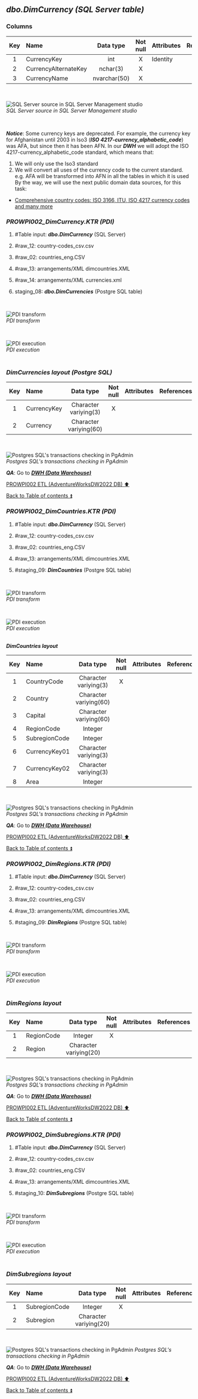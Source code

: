 ## **_dbo.DimCurrency (SQL Server table)_**  

### Columns  

| Key	| Name                     | Data type    | Not null | Attributes | References            | Description |
| :-: | :----------------------- | :----------: | :------: | :--------- | :-------------------- | :-----------|
| 1   | CurrencyKey              | int          | X        | Identity   |                       | PK          |
| 2   | CurrencyAlternateKey     | nchar(3)     | X        |            |                       |             |
| 3   | CurrencyName             | nvarchar(50) | X        |            |                       |             |

   <p><br></p>  

![SQL Server source in SQL Server Management studio](https://i.imgur.com/i77wbIq.png)  
_SQL Server source in SQL Server Management studio_  

   <p><br></p>  

**_Notice_**: Some currency keys are deprecated. For example, the currency key for Afghanistan until 2003 in Iso3 (**_ISO 4217-currency\_alphabetic\_code_**) was AFA, but since then it has been AFN. In our **_DWH_** we will adopt the ISO 4217-currency_alphabetic_code standard, which means that:
1. We will only use the Iso3 standard  
2. We will convert all uses of the currency code to the current standard. e.g. AFA will be transformed into AFN in all the tables in which it is used  
By the way, we will use the next public domain data sources, for this task: 
- [Comprehensive country codes: ISO 3166, ITU, ISO 4217 currency codes and many more](https://datahub.io/core/country-codes)  

### **_PROWPI002\_DimCurrency.KTR (PDI)_**   
1. #Table input: **_dbo.DimCurrency_** (SQL Server)  
2. #raw_12: country-codes_csv.csv  
3. #raw_02: countries_eng.CSV  
4. #raw_13: arrangements/XML dimcountries.XML  
5. #raw_14: arrangements/XML currencies.xml  
6. staging_08: **_dbo.DimCurrencies_** (Postgre SQL table)  
 
   <p><br></p>  

  ![PDI transform](https://i.imgur.com/mBUqgU4.png)  
  _PDI transform_  

  <p><br></p>  

  ![PDI execution](https://i.imgur.com/dpHuZHP.png)  
  _PDI execution_ 

### **_<p><br>DimCurrencies layout (Postgre SQL)</p>_**  

  | Key	| Name                  | Data type             | Not null | Attributes | References            | Description  | Metadata |
  | :-: | :-------------------- | :-------------------: | :------: | :--------- | :-------------------- | :----------- | :------- |
  | 1   | CurrencyKey           | Character variying(3) | X        |            |                       | PK           | m082     |
  | 2   | Currency              | Character variying(60)|          |            |                       |              | m083     |
  
   <p><br></p>  
 
  ![Postgres SQL's transactions checking in PgAdmin](https://i.imgur.com/vldaeUm.png)  
  _Postgres SQL's transactions checking in PgAdmin_  

  **_QA_**: Go to **_[DWH (Data Warehouse)](dwh.md)_**  

[PROWPI002 ETL (AdventureWorksDW2022 DB) :arrow_up:](prowpi002_etl_adventureworksdw2022_db.md)  

[Back to Table of contents :arrow_double_up:](../README.md)  

### **_PROWPI002\_DimCountries.KTR (PDI)_**   
1. #Table input: **_dbo.DimCurrency_** (SQL Server)  
2. #raw_12: country-codes_csv.csv  
3. #raw_02: countries_eng.CSV  
4. #raw_13: arrangements/XML dimcountries.XML  
5. #staging_09: **_DimCountries_** (Postgre SQL table)  

   <p><br></p>  

  ![PDI transform](https://i.imgur.com/P2diJfD.png)  
  _PDI transform_  

  <p><br></p>  

  ![PDI execution](https://i.imgur.com/lW3BKb7.png)  
  _PDI execution_ 

  **_<p><br>DimCountries layout</p>_**  
 
  | Key	| Name                  | Data type             | Not null | Attributes | References            | Description  | Metadata |
  | :-: | :-------------------- | :-------------------: | :------: | :--------- | :-------------------- | :----------- | :------- |
  | 1   | CountryCode           | Character variying(3) | X        |            |                       | PK           |          |  
  | 2   | Country               | Character variying(60)|          |            |                       |              |          |
  | 3   | Capital               | Character variying(60)|          |            |                       |              |          |
  | 4   | RegionCode            | Integer               |          |            |                       | FK           |          |
  | 5   | SubregionCode         | Integer               |          |            |                       | FK           |          |
  | 6   | CurrencyKey01         | Character variying(3) |          |            |                       | FK           |          |
  | 7   | CurrencyKey02         | Character variying(3) |          |            |                       | FK           |          |
  | 8   | Area                  | Integer               |          |            |                       |              |          |
  
   <p><br></p>  
 
  ![Postgres SQL's transactions checking in PgAdmin](https://i.imgur.com/XHFHV1e.png)  
  _Postgres SQL's transactions checking in PgAdmin_  

  **_QA_**: Go to **_[DWH (Data Warehouse)](dwh.md)_**  

[PROWPI002 ETL (AdventureWorksDW2022 DB) :arrow_up:](prowpi002_etl_adventureworksdw2022_db.md)  

[Back to Table of contents :arrow_double_up:](../README.md)  

### **_PROWPI002\_DimRegions.KTR (PDI)_**   
1. #Table input: **_dbo.DimCurrency_** (SQL Server)  
2. #raw_12: country-codes_csv.csv  
3. #raw_02: countries_eng.CSV  
4. #raw_13: arrangements/XML dimcountries.XML   
5. #staging_09: **_DimRegions_** (Postgre SQL table)  
 
   <p><br></p>  

  ![PDI transform](https://i.imgur.com/WqVby2s.png)  
  _PDI transform_  

  <p><br></p>  

  ![PDI execution](https://i.imgur.com/EZU1wxq.png)  
  _PDI execution_ 

### **_<p><br>DimRegions layout</p>_**  

  | Key	| Name                  | Data type             | Not null | Attributes | References            | Description  | Metadata |
  | :-: | :-------------------- | :-------------------: | :------: | :--------- | :-------------------- | :----------- | :------- |
  | 1   | RegionCode            | Integer               | X        |            |                       | PK           |          |  
  | 2   | Region                | Character variying(20)|          |            |                       |              |          |
  
   <p><br></p>  
 
  ![Postgres SQL's transactions checking in PgAdmin](https://i.imgur.com/K0L1MjX.png)  
  _Postgres SQL's transactions checking in PgAdmin_  

  **_QA_**: Go to **_[DWH (Data Warehouse)](dwh.md)_**  
  
[PROWPI002 ETL (AdventureWorksDW2022 DB) :arrow_up:](prowpi002_etl_adventureworksdw2022_db.md)  

[Back to Table of contents :arrow_double_up:](../README.md)  

### **_PROWPI002\_DimSubregions.KTR (PDI)_**  

1. #Table input: **_dbo.DimCurrency_** (SQL Server)  
2. #raw_12: country-codes_csv.csv  
3. #raw_02: countries_eng.CSV  
4. #raw_13: arrangements/XML dimcountries.XML   
5. #staging_10: **_DimSubregions_** (Postgre SQL table)
 
   <p><br></p>  

  ![PDI transform](https://i.imgur.com/dtSpYpf.png)  
  _PDI transform_  

  <p><br></p>  

  ![PDI execution](https://i.imgur.com/606h01P.png)  
  _PDI execution_ 

### **_<p><br>DimSubregions layout</p>_**  

  | Key	| Name                  | Data type             | Not null | Attributes | References            | Description  | Metadata |
  | :-: | :-------------------- | :-------------------: | :------: | :--------- | :-------------------- | :----------- | :------- |
  | 1   | SubregionCode         | Integer               | X        |            |                       | PK           |          |  
  | 2   | Subregion             | Character variying(20)|          |            |                       |              |          |
  
   <p><br></p>  
 
  ![Postgres SQL's transactions checking in PgAdmin](https://i.imgur.com/xGo96rl.png) 
  _Postgres SQL's transactions checking in PgAdmin_  

  **_QA_**: Go to **_[DWH (Data Warehouse)](dwh.md)_**  

[PROWPI002 ETL (AdventureWorksDW2022 DB) :arrow_up:](prowpi002_etl_adventureworksdw2022_db.md)  

[Back to Table of contents :arrow_double_up:](../README.md)
